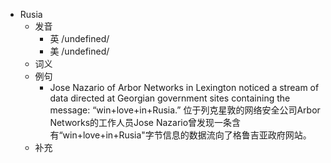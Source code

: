 - Rusia
  - 发音
    - 英 /undefined/
    - 美 /undefined/
  - 词义
  - 例句
    - Jose Nazario of Arbor Networks in Lexington noticed a stream of data directed at Georgian government sites containing the message: “win+love+in+Rusia.” 位于列克星敦的网络安全公司Arbor Networks的工作人员Jose Nazario曾发现一条含有“win+love+in+Rusia"字节信息的数据流向了格鲁吉亚政府网站。
  - 补充